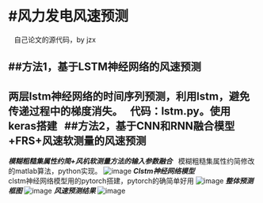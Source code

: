 #风力发电风速预测  
===
    自己论文的源代码，by jzx

##方法1，基于LSTM神经网络的风速预测  
------- 
两层lstm神经网络的时间序列预测，利用lstm，避免传递过程中的梯度消失。  
代码：lstm.py。使用keras搭建  
##方法2，基于CNN和RNN融合模型+FRS+风速软测量的风速预测
------- 
***模糊粗糙集属性约简+风机软测量方法的输入参数融合***  
模糊粗糙集属性约简修改的matlab算法，python实现。
![image](https://github.com/lab135-ncepu/-/blob/master/%E8%BE%93%E5%85%A5%E5%8F%82%E6%95%B0%E7%A1%AE%E5%AE%9A.JPG)
***Clstm神经网络模型***    
clstm神经网络模型用的pytorch搭建，pytorch的确简单好用
![image](https://github.com/lab135-ncepu/-/blob/master/%E7%BD%91%E7%BB%9C%E6%A8%A1%E5%9E%8B.JPG)
***整体预测框图***
![image](https://github.com/lab135-ncepu/-/blob/master/%E9%A2%84%E6%B5%8B%E6%A8%A1%E5%9E%8B.JPG)
***风速预测结果***
![image](https://github.com/lab135-ncepu/-/blob/master/%E9%A2%84%E6%B5%8B%E7%BB%93%E6%9E%9C.JPG)

